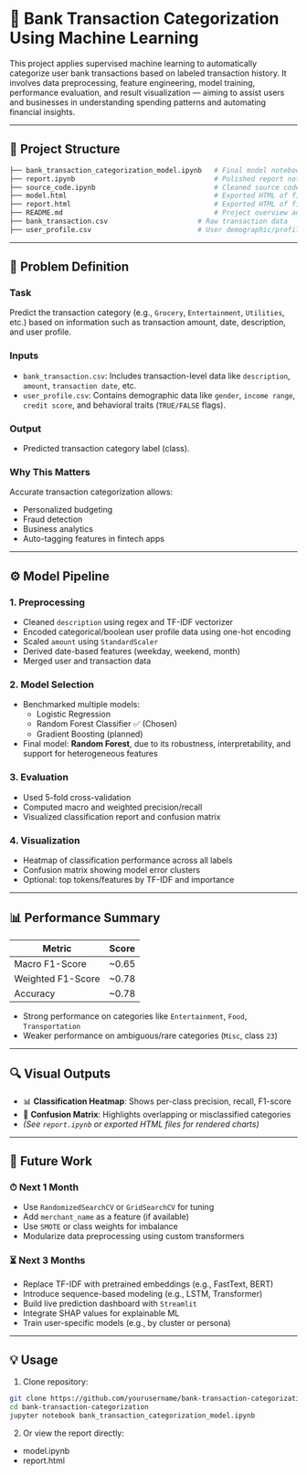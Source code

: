 # 🏦 Bank Transaction Categorization Using Machine Learning

This project applies supervised machine learning to automatically categorize user bank transactions based on labeled transaction history. It involves data preprocessing, feature engineering, model training, performance evaluation, and result visualization — aiming to assist users and businesses in understanding spending patterns and automating financial insights.

---

## 📁 Project Structure

```bash
├── bank_transaction_categorization_model.ipynb   # Final model notebook
├── report.ipynb                                  # Polished report notebook for presentation
├── source_code.ipynb                             # Cleaned source code version
├── model.html                                    # Exported HTML of final notebook
├── report.html                                   # Exported HTML of final report
├── README.md                                     # Project overview and usage instructions
├── bank_transaction.csv                      # Raw transaction data
├── user_profile.csv                          # User demographic/profile data

```
---

## 🧠 Problem Definition

### Task

Predict the transaction category (e.g., `Grocery`, `Entertainment`, `Utilities`, etc.) based on information such as transaction amount, date, description, and user profile.

### Inputs

- `bank_transaction.csv`: Includes transaction-level data like `description`, `amount`, `transaction date`, etc.
- `user_profile.csv`: Contains demographic data like `gender`, `income range`, `credit score`, and behavioral traits (`TRUE/FALSE` flags).

### Output

- Predicted transaction category label (class).

### Why This Matters

Accurate transaction categorization allows:
- Personalized budgeting
- Fraud detection
- Business analytics
- Auto-tagging features in fintech apps

---

## ⚙️ Model Pipeline

### 1. Preprocessing

- Cleaned `description` using regex and TF-IDF vectorizer
- Encoded categorical/boolean user profile data using one-hot encoding
- Scaled `amount` using `StandardScaler`
- Derived date-based features (weekday, weekend, month)
- Merged user and transaction data

### 2. Model Selection

- Benchmarked multiple models:
  - Logistic Regression
  - Random Forest Classifier ✅ (Chosen)
  - Gradient Boosting (planned)
- Final model: **Random Forest**, due to its robustness, interpretability, and support for heterogeneous features

### 3. Evaluation

- Used 5-fold cross-validation
- Computed macro and weighted precision/recall
- Visualized classification report and confusion matrix

### 4. Visualization

- Heatmap of classification performance across all labels
- Confusion matrix showing model error clusters
- Optional: top tokens/features by TF-IDF and importance

---

## 📊 Performance Summary

| Metric             | Score    |
|--------------------|----------|
| Macro F1-Score     | ~0.65    |
| Weighted F1-Score  | ~0.78    |
| Accuracy           | ~0.78    |

- Strong performance on categories like `Entertainment`, `Food`, `Transportation`
- Weaker performance on ambiguous/rare categories (`Misc`, class `23`)

---

## 🔍 Visual Outputs

- 📊 **Classification Heatmap**: Shows per-class precision, recall, F1-score
- 🧩 **Confusion Matrix**: Highlights overlapping or misclassified categories
- *(See `report.ipynb` or exported HTML files for rendered charts)*

---

## 🚀 Future Work

### ⏱ Next 1 Month

- Use `RandomizedSearchCV` or `GridSearchCV` for tuning
- Add `merchant_name` as a feature (if available)
- Use `SMOTE` or class weights for imbalance
- Modularize data preprocessing using custom transformers

### ⏳ Next 3 Months

- Replace TF-IDF with pretrained embeddings (e.g., FastText, BERT)
- Introduce sequence-based modeling (e.g., LSTM, Transformer)
- Build live prediction dashboard with `Streamlit`
- Integrate SHAP values for explainable ML
- Train user-specific models (e.g., by cluster or persona)

---

## 💡 Usage

1. Clone repository:
```bash
git clone https://github.com/yourusername/bank-transaction-categorization.git
cd bank-transaction-categorization
jupyter notebook bank_transaction_categorization_model.ipynb
```
2. Or view the report directly:
- model.ipynb
- report.html
